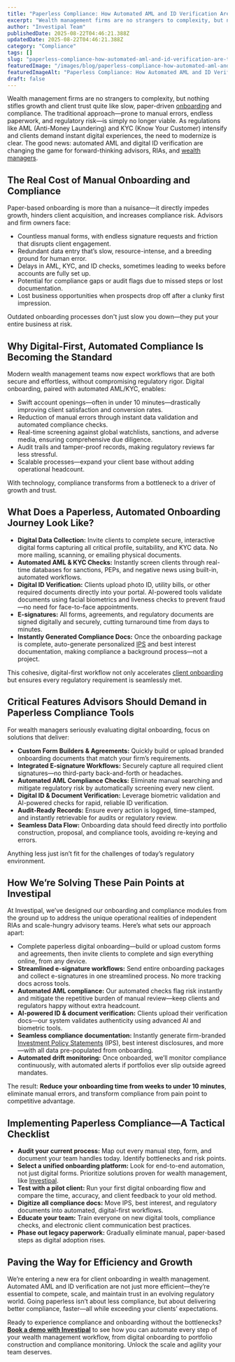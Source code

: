 ```yaml
---
title: "Paperless Compliance: How Automated AML and ID Verification Are Transforming Wealth Management Onboarding"
excerpt: "Wealth management firms are no strangers to complexity, but nothing stifles growth and client trust quite like slow, paper-driven onboarding and compliance."
author: "Investipal Team"
publishedDate: 2025-08-22T04:46:21.388Z
updatedDate: 2025-08-22T04:46:21.388Z
category: "Compliance"
tags: []
slug: "paperless-compliance-how-automated-aml-and-id-verification-are-transforming-wealth-management-onboarding"
featuredImage: "/images/blog/paperless-compliance-how-automated-aml-and-id-verification-are-transforming-wealth-management-onboarding__685ccaa7df215095c38ecd9b_structure-light-led-movement-158826.jpeg"
featuredImageAlt: "Paperless Compliance: How Automated AML and ID Verification Are Transforming Wealth Management Onboarding"
draft: false
---
```

<p>
Wealth management firms are no strangers to complexity, but nothing stifles growth and client trust quite like slow, paper-driven <a href="/blog/category/onboarding">onboarding</a> and compliance. The traditional approach—prone to manual errors, endless paperwork, and regulatory risk—is simply no longer viable. As regulations like AML (Anti-Money Laundering) and KYC (Know Your Customer) intensify and clients demand instant digital experiences, the need to modernize is clear. The good news: automated AML and digital ID verification are changing the game for forward-thinking advisors, RIAs, and <a href="/segments/wealth-managers">wealth managers</a>.
</p>

<h2>The Real Cost of Manual Onboarding and Compliance</h2>
<p>
Paper-based onboarding is more than a nuisance—it directly impedes growth, hinders client acquisition, and increases compliance risk. Advisors and firm owners face:
</p>
<ul><li>Countless manual forms, with endless signature requests and friction that disrupts client engagement.</li><li>Redundant data entry that’s slow, resource-intense, and a breeding ground for human error.</li><li>Delays in AML, KYC, and ID checks, sometimes leading to weeks before accounts are fully set up.</li><li>Potential for compliance gaps or audit flags due to missed steps or lost documentation.</li><li>Lost business opportunities when prospects drop off after a clunky first impression.</li></ul>
<p>Outdated onboarding processes don't just slow you down—they put your entire business at risk.</p>

<h2>Why Digital-First, Automated Compliance Is Becoming the Standard</h2>
<p>
Modern wealth management teams now expect workflows that are both secure and effortless, without compromising regulatory rigor. Digital onboarding, paired with automated AML/KYC, enables:
</p>
<ul><li>Swift account openings—often in under 10 minutes—drastically improving client satisfaction and conversion rates.</li><li>Reduction of manual errors through instant data validation and automated compliance checks.</li><li>Real-time screening against global watchlists, sanctions, and adverse media, ensuring comprehensive due diligence.</li><li>Audit trails and tamper-proof records, making regulatory reviews far less stressful.</li><li>Scalable processes—expand your client base without adding operational headcount.</li></ul>
<p>
With technology, compliance transforms from a bottleneck to a driver of growth and trust.
</p>

<h2>What Does a Paperless, Automated Onboarding Journey Look Like?</h2>
<ul><li><strong>Digital Data Collection:</strong> Invite clients to complete secure, interactive digital forms capturing all critical profile, suitability, and KYC data. No more mailing, scanning, or emailing physical documents.</li><li><strong>Automated AML & KYC Checks:</strong> Instantly screen clients through real-time databases for sanctions, PEPs, and negative news using built-in, automated workflows.</li><li><strong>Digital ID Verification:</strong> Clients upload photo ID, utility bills, or other required documents directly into your portal. AI-powered tools validate documents using facial biometrics and liveness checks to prevent fraud—no need for face-to-face appointments.</li><li><strong>E-signatures:</strong> All forms, agreements, and regulatory documents are signed digitally and securely, cutting turnaround time from days to minutes.</li><li><strong>Instantly Generated Compliance Docs:</strong> Once the onboarding package is complete, auto-generate personalized <a href="/features/investment-policy-statements">IPS</a> and best interest documentation, making compliance a background process—not a project.</li></ul>
<p>
This cohesive, digital-first workflow not only accelerates <a href="/features/client-acquisition">client onboarding</a> but ensures every regulatory requirement is seamlessly met.
</p>

<h2>Critical Features Advisors Should Demand in Paperless Compliance Tools</h2>
<p>
For wealth managers seriously evaluating digital onboarding, focus on solutions that deliver:</p>
<ul><li><strong>Custom Form Builders & Agreements:</strong> Quickly build or upload branded onboarding documents that match your firm’s requirements.</li><li><strong>Integrated E-signature Workflows:</strong> Securely capture all required client signatures—no third-party back-and-forth or headaches.</li><li><strong>Automated AML Compliance Checks:</strong> Eliminate manual searching and mitigate regulatory risk by automatically screening every new client.</li><li><strong>Digital ID & Document Verification:</strong> Leverage biometric validation and AI-powered checks for rapid, reliable ID verification.</li><li><strong>Audit-Ready Records:</strong> Ensure every action is logged, time-stamped, and instantly retrievable for audits or regulatory review.</li><li><strong>Seamless Data Flow:</strong> Onboarding data should feed directly into portfolio construction, proposal, and compliance tools, avoiding re-keying and errors.</li></ul>
<p>
Anything less just isn’t fit for the challenges of today’s regulatory environment.
</p>

<h2>How We’re Solving These Pain Points at Investipal</h2>
<p>
At Investipal, we’ve designed our onboarding and compliance modules from the ground up to address the unique operational realities of independent RIAs and scale-hungry advisory teams. Here’s what sets our approach apart:
</p>
<ul>
<li>Complete paperless digital onboarding—build or upload custom forms and agreements, then invite clients to complete and sign everything online, from any device.</li>
<li><strong>Streamlined e-signature workflows:</strong> Send entire onboarding packages and collect e-signatures in one streamlined process. No more tracking docs across tools.</li>
<li><strong>Automated AML compliance:</strong> Our automated checks flag risk instantly and mitigate the repetitive burden of manual review—keep clients and regulators happy without extra headcount.</li>
<li><strong>AI-powered ID & document verification:</strong> Clients upload their verification docs—our system validates authenticity using advanced AI and biometric tools.</li>
<li><strong>Seamless compliance documentation:</strong> Instantly generate firm-branded <a href="/features/investment-policy-statements">Investment Policy Statements</a> (IPS), best interest disclosures, and more—with all data pre-populated from onboarding.</li>
<li><strong>Automated drift monitoring:</strong> Once onboarded, we’ll monitor compliance continuously, with automated alerts if portfolios ever slip outside agreed mandates.</li>
</ul>
<p>
The result: <strong>Reduce your onboarding time from weeks to under 10 minutes</strong>, eliminate manual errors, and transform compliance from pain point to competitive advantage.
</p>

<h2>Implementing Paperless Compliance—A Tactical Checklist</h2>
<ul><li><strong>Audit your current process:</strong> Map out every manual step, form, and document your team handles today. Identify bottlenecks and risk points.</li><li><strong>Select a unified onboarding platform:</strong> Look for end-to-end automation, not just digital forms. Prioritize solutions proven for wealth management, like <a href="/" target="_blank">Investipal</a>.</li><li><strong>Test with a pilot client:</strong> Run your first digital onboarding flow and compare the time, accuracy, and client feedback to your old method.</li><li><strong>Digitize all compliance docs:</strong> Move IPS, best interest, and regulatory documents into automated, digital-first workflows.</li><li><strong>Educate your team:</strong> Train everyone on new digital tools, compliance checks, and electronic client communication best practices.</li><li><strong>Phase out legacy paperwork:</strong> Gradually eliminate manual, paper-based steps as digital adoption rises.</li></ul>

<h2>Paving the Way for Efficiency and Growth</h2>
<p>
We’re entering a new era for client onboarding in wealth management. Automated AML and ID verification are not just more efficient—they’re essential to compete, scale, and maintain trust in an evolving regulatory world. Going paperless isn’t about less compliance, but about delivering better compliance, faster—all while exceeding your clients’ expectations.
</p>
<p>
Ready to experience compliance and onboarding without the bottlenecks? <strong><a href="/" target="_blank">Book a demo with Investipal</a></strong> to see how you can automate every step of your wealth management workflow, from digital onboarding to portfolio construction and compliance monitoring. Unlock the scale and agility your team deserves.
</p>
